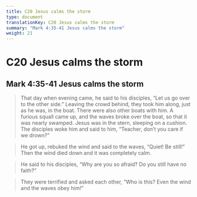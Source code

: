 ```yaml
---
title: C20 Jesus calms the storm
type: document
translationKey: C20 Jesus calms the storm
summary: "Mark 4:35-41 Jesus calms the storm"
weight: 21
---
```

# C20 Jesus calms the storm

## Mark 4:35-41 Jesus calms the storm

>   That day when evening came, he said to his disciples, “Let us go over to the other side.” Leaving the crowd behind, they took him along, just as he was, in the boat. There were also other boats with him. A furious squall came up, and the waves broke over the boat, so that it was nearly swamped. Jesus was in the stern, sleeping on a cushion. The disciples woke him and said to him, “Teacher, don’t you care if we drown?”

>   He got up, rebuked the wind and said to the waves, “Quiet! Be still!” Then the wind died down and it was completely calm.

>   He said to his disciples, “Why are you so afraid? Do you still have no faith?”

>   They were terrified and asked each other, “Who is this? Even the wind and the waves obey him!”


